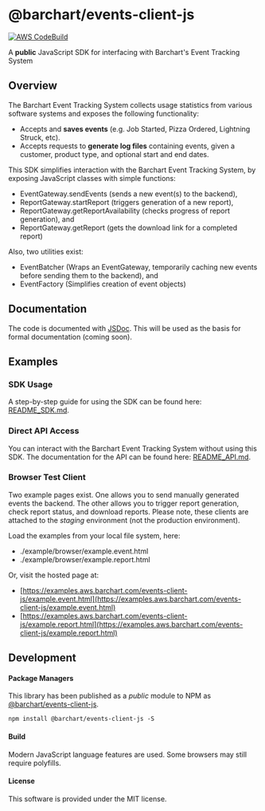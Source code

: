 # @barchart/events-client-js

[![AWS CodeBuild](https://codebuild.us-east-1.amazonaws.com/badges?uuid=eyJlbmNyeXB0ZWREYXRhIjoiWjFXSGlEVFZMU2Y4WWlXZld6ZEpCMXdMbStRWjlLNGxmazZHcFl2dUJqM3ZaYURwVzdXQlprUWtPN1p5WjRsS21jcmZ0Z25mUHlEd2dRYVVycVVheE1ZPSIsIml2UGFyYW1ldGVyU3BlYyI6IllkejNzc2FnMHlac2h0VjkiLCJtYXRlcmlhbFNldFNlcmlhbCI6MX0%3D&branch=master)](https://github.com/barchart/events-client-js)

A **public** JavaScript SDK for interfacing with Barchart's Event Tracking System

## Overview

The Barchart Event Tracking System collects usage statistics from various software systems and exposes the following functionality:

- Accepts and **saves events** (e.g. Job Started, Pizza Ordered, Lightning Struck, etc).
- Accepts requests to **generate log files** containing events, given a customer, product type, and optional start and end dates.

This SDK simplifies interaction with the Barchart Event Tracking System, by exposing JavaScript classes with simple functions:

- EventGateway.sendEvents (sends a new event(s) to the backend),
- ReportGateway.startReport (triggers generation of a new report),
- ReportGateway.getReportAvailability (checks progress of report generation), and
- ReportGateway.getReport (gets the download link for a completed report)

Also, two utilities exist:

- EventBatcher (Wraps an EventGateway, temporarily caching new events before sending them to the backend), and
- EventFactory (Simplifies creation of event objects)

## Documentation

The code is documented with [JSDoc](http://usejsdoc.org/). This will be used as the basis for formal documentation (coming soon).

## Examples

### SDK Usage

A step-by-step guide for using the SDK can be found here: [README_SDK.md](https://github.com/barchart/events-client-js/blob/master/README_SDK.md).

### Direct API Access

You can interact with the Barchart Event Tracking System without using this SDK. The documentation for the API can be found here: [README_API.md](https://github.com/barchart/events-client-js/blob/master/README_API.md).

### Browser Test Client

Two example pages exist. One allows you to send manually generated events the backend. The other allows you to trigger report generation, check report status, and download reports. Please note, these clients are attached to the _staging_ environment (not the production environment).

Load the examples from your local file system, here:

- ./example/browser/example.event.html
- ./example/browser/example.report.html

Or, visit the hosted page at:

- [https://examples.aws.barchart.com/events-client-js/example.event.html](https://examples.aws.barchart.com/events-client-js/example.event.html)
- [https://examples.aws.barchart.com/events-client-js/example.report.html](https://examples.aws.barchart.com/events-client-js/example.report.html)

## Development

#### Package Managers

This library has been published as a *public* module to NPM as [@barchart/events-client-js](https://www.npmjs.com/package/@barchart/events-client-js).

```shell
npm install @barchart/events-client-js -S
```

#### Build

Modern JavaScript language features are used. Some browsers may still require polyfills.

#### License

This software is provided under the MIT license.